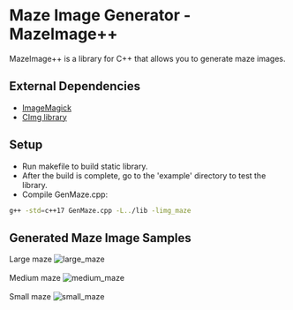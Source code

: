 # Maze Image Generator - MazeImage++ #
MazeImage++ is a library for C++ that allows you to generate maze images.

## External Dependencies ##
- <a href="https://imagemagick.org/script/download.php">ImageMagick</a>
- <a href="http://cimg.eu/">CImg library</a>

## Setup ##
- Run makefile to build static library.
- After the build is complete, go to the 'example' directory to test the library.
- Compile GenMaze.cpp:
```sh
g++ -std=c++17 GenMaze.cpp -L../lib -limg_maze
```

## Generated Maze Image Samples ##
Large maze
![large_maze](https://user-images.githubusercontent.com/78135477/140598434-ccc79ae4-7ae2-4ed7-960f-463ffaf5232d.png)
<br><br>
Medium maze
![medium_maze](https://user-images.githubusercontent.com/78135477/140598446-f70316ea-e712-40c1-89ba-a8627af81369.png)
<br><br>
Small maze
![small_maze](https://user-images.githubusercontent.com/78135477/140598449-919f1be6-8f17-410d-918a-3b22ea0d9456.png)